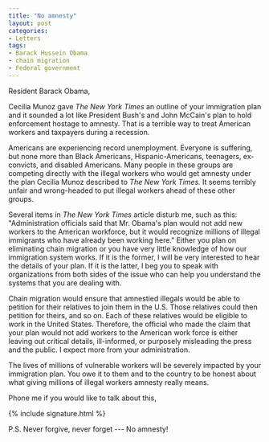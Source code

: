 ```yaml
---
title: "No amnesty"
layout: post
categories:
- Letters
tags:
- Barack Hussein Obama
- chain migration
- Federal government
---
```


Resident Barack Obama,

Cecilia Munoz gave *The New York Times* an outline of your immigration plan and it sounded a lot like President Bush's and John McCain's plan to hold enforcement hostage to amnesty. That is a terrible way to treat American workers and taxpayers during a recession.

Americans are experiencing record unemployment. Everyone is suffering, but none more than Black Americans, Hispanic-Americans, teenagers, ex-convicts, and disabled Americans. Many people in these groups are competing directly with the illegal workers who would get amnesty under the plan Cecilia Munoz described to *The New York Times.* It seems terribly unfair and wrong-headed to put illegal workers ahead of these other groups.

Several items in *The New York Times* article disturb me, such as this: "Administration officials said that Mr. Obama's plan would not add new workers to the American workforce, but it would recognize millions of illegal immigrants who have already been working here." Either you plan on eliminating chain migration or you have very little knowledge of how our immigration system works. If it is the former, I will be very interested to hear the details of your plan. If it is the latter, I beg you to speak with organizations from both sides of the issue who can help you understand the systems that you are dealing with.

Chain migration would ensure that amnestied illegals would be able to petition for their relatives to join them in the U.S. Those relatives could then petition for theirs, and so on. Each of these relatives would be eligible to work in the United States. Therefore, the official who made the claim that your plan would not add workers to the American work force is either leaving out critical details, ill-informed, or purposely misleading the press and the public. I expect more from your administration.

The lives of millions of vulnerable workers will be severely impacted by your immigration plan. You owe it to them and to the country to be honest about what giving millions of illegal workers amnesty really means.

Phone me if you would like to talk about this,

{% include signature.html %}

P.S. Never forgive, never forget --- No amnesty!
